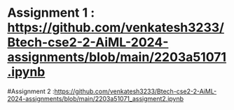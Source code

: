 # Assignment 1 : https://github.com/venkatesh3233/Btech-cse2-2-AiML-2024-assignments/blob/main/2203a51071.ipynb
#Assignment 2 :https://github.com/venkatesh3233/Btech-cse2-2-AiML-2024-assignments/blob/main/2203a51071_assigment2.ipynb
